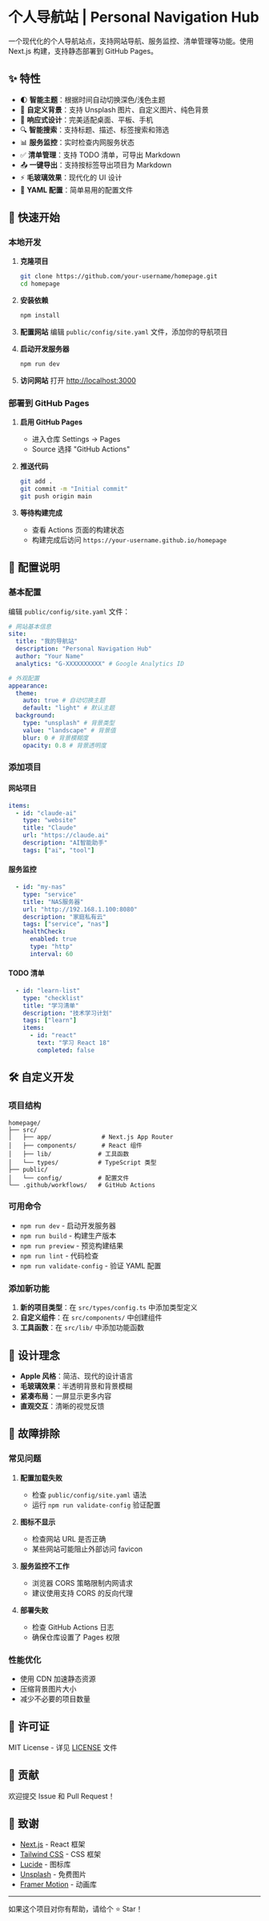 # 个人导航站 | Personal Navigation Hub

一个现代化的个人导航站点，支持网站导航、服务监控、清单管理等功能。使用 Next.js 构建，支持静态部署到 GitHub Pages。

## ✨ 特性

- 🌓 **智能主题**：根据时间自动切换深色/浅色主题
- 🎨 **自定义背景**：支持 Unsplash 图片、自定义图片、纯色背景
- 📱 **响应式设计**：完美适配桌面、平板、手机
- 🔍 **智能搜索**：支持标题、描述、标签搜索和筛选
- 📊 **服务监控**：实时检查内网服务状态
- ✅ **清单管理**：支持 TODO 清单，可导出 Markdown
- 📤 **一键导出**：支持按标签导出项目为 Markdown
- ⚡ **毛玻璃效果**：现代化的 UI 设计
- 🔧 **YAML 配置**：简单易用的配置文件

## 🚀 快速开始

### 本地开发

1. **克隆项目**
   ```bash
   git clone https://github.com/your-username/homepage.git
   cd homepage
   ```

2. **安装依赖**
   ```bash
   npm install
   ```

3. **配置网站**
   编辑 `public/config/site.yaml` 文件，添加你的导航项目

4. **启动开发服务器**
   ```bash
   npm run dev
   ```

5. **访问网站**
   打开 [http://localhost:3000](http://localhost:3000)

### 部署到 GitHub Pages

1. **启用 GitHub Pages**
   - 进入仓库 Settings → Pages
   - Source 选择 "GitHub Actions"

2. **推送代码**
   ```bash
   git add .
   git commit -m "Initial commit"
   git push origin main
   ```

3. **等待构建完成**
   - 查看 Actions 页面的构建状态
   - 构建完成后访问 `https://your-username.github.io/homepage`

## 📝 配置说明

### 基本配置

编辑 `public/config/site.yaml` 文件：

```yaml
# 网站基本信息
site:
  title: "我的导航站"
  description: "Personal Navigation Hub"
  author: "Your Name"
  analytics: "G-XXXXXXXXXX" # Google Analytics ID

# 外观配置
appearance:
  theme:
    auto: true # 自动切换主题
    default: "light" # 默认主题
  background:
    type: "unsplash" # 背景类型
    value: "landscape" # 背景值
    blur: 0 # 背景模糊度
    opacity: 0.8 # 背景透明度
```

### 添加项目

#### 网站项目
```yaml
items:
  - id: "claude-ai"
    type: "website"
    title: "Claude"
    url: "https://claude.ai"
    description: "AI智能助手"
    tags: ["ai", "tool"]
```

#### 服务监控
```yaml
  - id: "my-nas"
    type: "service"
    title: "NAS服务器"
    url: "http://192.168.1.100:8080"
    description: "家庭私有云"
    tags: ["service", "nas"]
    healthCheck:
      enabled: true
      type: "http"
      interval: 60
```

#### TODO 清单
```yaml
  - id: "learn-list"
    type: "checklist"
    title: "学习清单"
    description: "技术学习计划"
    tags: ["learn"]
    items:
      - id: "react"
        text: "学习 React 18"
        completed: false
```

## 🛠️ 自定义开发

### 项目结构

```
homepage/
├── src/
│   ├── app/              # Next.js App Router
│   ├── components/       # React 组件
│   ├── lib/             # 工具函数
│   └── types/           # TypeScript 类型
├── public/
│   └── config/          # 配置文件
└── .github/workflows/   # GitHub Actions
```

### 可用命令

- `npm run dev` - 启动开发服务器
- `npm run build` - 构建生产版本
- `npm run preview` - 预览构建结果
- `npm run lint` - 代码检查
- `npm run validate-config` - 验证 YAML 配置

### 添加新功能

1. **新的项目类型**：在 `src/types/config.ts` 中添加类型定义
2. **自定义组件**：在 `src/components/` 中创建组件
3. **工具函数**：在 `src/lib/` 中添加功能函数

## 🎨 设计理念

- **Apple 风格**：简洁、现代的设计语言
- **毛玻璃效果**：半透明背景和背景模糊
- **紧凑布局**：一屏显示更多内容
- **直观交互**：清晰的视觉反馈

## 🔧 故障排除

### 常见问题

1. **配置加载失败**
   - 检查 `public/config/site.yaml` 语法
   - 运行 `npm run validate-config` 验证配置

2. **图标不显示**
   - 检查网站 URL 是否正确
   - 某些网站可能阻止外部访问 favicon

3. **服务监控不工作**
   - 浏览器 CORS 策略限制内网请求
   - 建议使用支持 CORS 的反向代理

4. **部署失败**
   - 检查 GitHub Actions 日志
   - 确保仓库设置了 Pages 权限

### 性能优化

- 使用 CDN 加速静态资源
- 压缩背景图片大小
- 减少不必要的项目数量

## 📄 许可证

MIT License - 详见 [LICENSE](LICENSE) 文件

## 🤝 贡献

欢迎提交 Issue 和 Pull Request！

## 🙏 致谢

- [Next.js](https://nextjs.org/) - React 框架
- [Tailwind CSS](https://tailwindcss.com/) - CSS 框架
- [Lucide](https://lucide.dev/) - 图标库
- [Unsplash](https://unsplash.com/) - 免费图片
- [Framer Motion](https://www.framer.com/motion/) - 动画库

---

如果这个项目对你有帮助，请给个 ⭐ Star！
